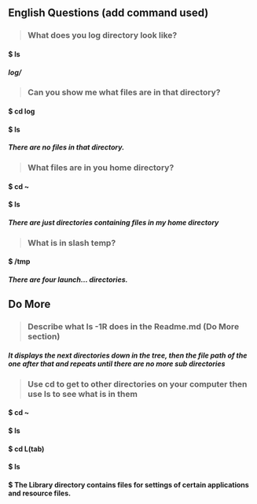 ## English Questions (add command used)

>### What does you log directory look like?

#### $ ls

#### _log/_

>### Can you show me what files are in that directory?

#### $ cd log

#### $ ls

#### _There are no files in that directory._

>### What files are in you home directory?

#### $ cd ~

#### $ ls

#### _There are just directories containing files in my home directory_

>### What is in slash temp?

#### $ /tmp

#### _There are four launch... directories._

## Do More

>### Describe what ls -1R does in the Readme.md (Do More section)

#### _It displays the next directories down in the tree, then the file path of the one after that and repeats until there are no more sub directories_

>### Use cd to get to other directories on your computer then use ls to see what is in them

#### $ cd ~

#### $ ls

#### $ cd L(tab)

#### $ ls

#### $ The Library directory contains files for settings of certain applications and resource files.




